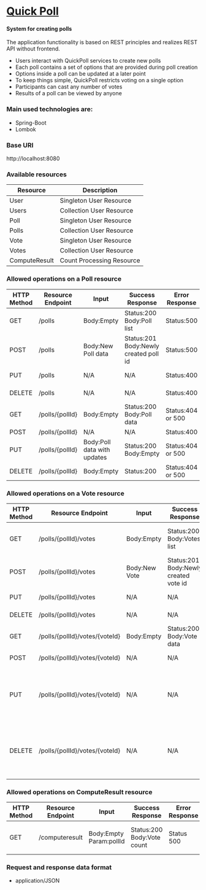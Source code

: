 # <a href="http://git.foxminded.com.ua/gesha17/quick-poll">Quick Poll</a>
#### System for creating polls

The application functionality is based on REST principles and realizes REST API without frontend.
- Users interact with QuickPoll services to create new polls
- Each poll contains a set of options that are provided during poll
  creation
- Options inside a poll can be updated at a later point
- To keep things simple, QuickPoll restricts voting on a single option
- Participants can cast any number of votes
- Results of a poll can be viewed by anyone

### **Main used technologies are:**
  - Spring-Boot
  - Lombok

### **Base URI**
  http://localhost:8080

### **Available resources**
|Resource|Description|
|---|---|
|User|Singleton User Resource|
|Users|Collection User Resource|
|Poll|Singleton User Resource|
|Polls|Collection User Resource|
|Vote|Singleton User Resource|
|Votes|Collection User Resource|
|ComputeResult|Count Processing Resource|

### **Allowed operations on a Poll resource**
|HTTP Method|Resource Endpoint|Input|Success Response|Error Response|Description|
|---|---|---|---|---|---|
|GET|/polls|Body:Empty|Status:200 Body:Poll list|Status:500|Retrieves all available polls|
|POST|/polls|Body:New Poll data|Status:201 Body:Newly created poll id|Status:500|Creates a new poll|
|PUT|/polls|N/A|N/A|Status:400|Forbidden Action|
|DELETE|/polls|N/A|N/A|Status:400|Forbidden Action|
|GET|/polls/{pollId}|Body:Empty|Status:200 Body:Poll data|Status:404 or 500|Retrieves an existing poll|
|POST|/polls/{pollId}|N/A|N/A|Status:400|Foridden
|PUT|/polls/{pollId}|Body:Poll data with updates|Status:200 Body:Empty|Status:404 or 500|Updating an existing poll|
|DELETE|/polls/{pollId}|Body:Empty|Status:200|Status:404 or 500|Deletes an existing poll|

### **Allowed operations on a Vote resource**
|HTTP Method|Resource Endpoint|Input|Success Response|Error Response|Description|
|---|---|---|---|---|---|
|GET|/polls/{pollId}/votes|Body:Empty|Status:200 Body:Votes list|Status:500|Retrieves all available votes for a given poll|
|POST|/polls/{pollId}/votes|Body:New Vote|Status:201 Body:Newly created vote id|Status:500|Creates a new vote|
|PUT|/polls/{pollId}/votes|N/A|N/A|Status:400|Forbidden Action|
|DELETE|/polls/{pollId}/votes|N/A|N/A|Status:400|Forbidden Action|
|GET|/polls/{pollId}/votes/{voteId}|Body:Empty|Status:200 Body:Vote data|Status:404 or 500|Retrieves an existing vote|
|POST|/polls/{pollId}/votes/{voteId}|N/A|N/A|Status:400|Forbidden Action|
|PUT|/polls/{pollId}/votes/{voteId}|N/A|N/A|Status:400|Forbidden is a casted vote can′t be updated according to our requirements|
|DELETE|/polls/{pollId}/votes/{voteId}|N/A|N/A|Status:400|Forbidden is a casted vote can′t be updated according to our requirements|

### **Allowed operations on ComputeResult resource**
|HTTP Method|Resource Endpoint|Input|Success Response|Error Response|Description|
|---|---|---|---|---|---|
|GET|/computeresult|Body:Empty Param:pollId|Status:200 Body:Vote count|Status 500|Returns the vote count for the given poll|

### **Request and response data format**
- application/JSON
